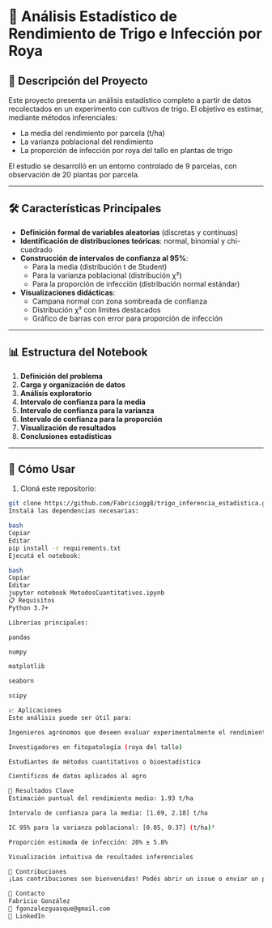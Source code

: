 # 🌾 Análisis Estadístico de Rendimiento de Trigo e Infección por Roya

## 📌 Descripción del Proyecto

Este proyecto presenta un análisis estadístico completo a partir de datos recolectados en un experimento con cultivos de trigo. El objetivo es estimar, mediante métodos inferenciales:

- La media del rendimiento por parcela (t/ha)
- La varianza poblacional del rendimiento
- La proporción de infección por roya del tallo en plantas de trigo

El estudio se desarrolló en un entorno controlado de 9 parcelas, con observación de 20 plantas por parcela.

---

## 🛠️ Características Principales

- **Definición formal de variables aleatorias** (discretas y continuas)
- **Identificación de distribuciones teóricas**: normal, binomial y chi-cuadrado
- **Construcción de intervalos de confianza al 95%**:
  - Para la media (distribución t de Student)
  - Para la varianza poblacional (distribución χ²)
  - Para la proporción de infección (distribución normal estándar)
- **Visualizaciones didácticas**:
  - Campana normal con zona sombreada de confianza
  - Distribución χ² con límites destacados
  - Gráfico de barras con error para proporción de infección

---

## 📊 Estructura del Notebook

1. **Definición del problema**
2. **Carga y organización de datos**
3. **Análisis exploratorio**
4. **Intervalo de confianza para la media**
5. **Intervalo de confianza para la varianza**
6. **Intervalo de confianza para la proporción**
7. **Visualización de resultados**
8. **Conclusiones estadísticas**

---

## 🚀 Cómo Usar

1. Cloná este repositorio:

```bash
git clone https://github.com/Fabriciogg8/trigo_inferencia_estadistica.git
Instalá las dependencias necesarias:

bash
Copiar
Editar
pip install -r requirements.txt
Ejecutá el notebook:

bash
Copiar
Editar
jupyter notebook MetodosCuantitativos.ipynb
📋 Requisitos
Python 3.7+

Librerías principales:

pandas

numpy

matplotlib

seaborn

scipy

📈 Aplicaciones
Este análisis puede ser útil para:

Ingenieros agrónomos que deseen evaluar experimentalmente el rendimiento de cultivos

Investigadores en fitopatología (roya del tallo)

Estudiantes de métodos cuantitativos o bioestadística

Científicos de datos aplicados al agro

🎯 Resultados Clave
Estimación puntual del rendimiento medio: 1.93 t/ha

Intervalo de confianza para la media: [1.69, 2.18] t/ha

IC 95% para la varianza poblacional: [0.05, 0.37] (t/ha)²

Proporción estimada de infección: 20% ± 5.8%

Visualización intuitiva de resultados inferenciales

🤝 Contribuciones
¡Las contribuciones son bienvenidas! Podés abrir un issue o enviar un pull request.

📧 Contacto
Fabricio González
📧 fgonzalezguasque@gmail.com
🔗 LinkedIn
